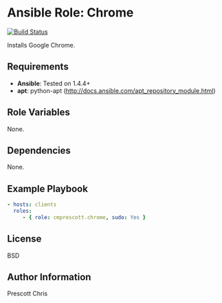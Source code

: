 Ansible Role: Chrome
=========
[![Build Status](https://travis-ci.org/cmprescott/ansible-role-chrome.svg?branch=master)](https://travis-ci.org/cmprescott/ansible-role-chrome)

Installs Google Chrome. 

Requirements
------------

- **Ansible**: Tested on 1.4.4+
- **apt**: python-apt (http://docs.ansible.com/apt_repository_module.html)

Role Variables
--------------

None.

Dependencies
------------

None.

Example Playbook
----------------

```yaml
- hosts: clients
  roles:
     - { role: cmprescott.chrome, sudo: Yes }
```

License
-------

BSD

Author Information
------------------

Prescott Chris
